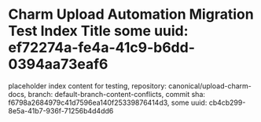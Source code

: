 # Charm Upload Automation Migration Test Index Title some uuid: ef72274a-fe4a-41c9-b6dd-0394aa73eaf6
 placeholder index content for testing,  repository: canonical/upload-charm-docs,  branch: default-branch-content-conflicts,  commit sha: f6798a2684979c41d7596ea140f25339876414d3,  some uuid: cb4cb299-8e5a-41b7-936f-71256b4d4dd6
